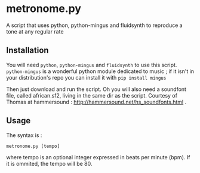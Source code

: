 # metronome.py

A script that uses python, python-mingus and fluidsynth to reproduce a tone at any regular rate

## Installation

You will need `python`, `python-mingus` and `fluidsynth` to use this script. `python-mingus` is a wonderful python module dedicated to music ; if it isn't in your distribution's repo you can install it with
  `pip install mingus`

Then just download and run the script. Oh you will also need a soundfont file, called african.sf2, living in the same dir as the script. Courtesy of Thomas at hammersound : http://hammersound.net/hs_soundfonts.html .

## Usage

The syntax is :

  `metronome.py [tempo]`

where tempo is an optional integer expressed in beats per minute (bpm). If it is ommited, the tempo will be 80.
